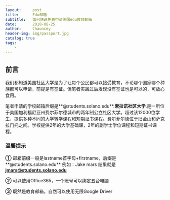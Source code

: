 ```yaml
---
layout:     post   				    
title:      Edu邮箱 				
subtitle:   如何快速免费申请美国edu教育邮箱
date:       2018-08-25 				
author:     Chauncey 						
header-img: img/passport.jpg
catalog: true 						
tags:							
    - 
---
```


## 前言
我们都知道美国社区大学是为了让每个公民都可以接受教育，不论哪个国家哪个种族都可以申请，前提是有签证。但笔者实践过后发现没有签证也是可以的，可放心食用。

笔者申请的学校邮箱后缀是**@students.solano.edu**.**索拉诺社区大学**.是一所位于美国加利福尼亚州费尔菲尔德城市的两年制公立社区大学。超过该12000位学生，提供多种不同的大学转学课程和短期证书课程。费尔菲尔德位于旧金山和萨克拉门托之间。学校提供2年的大学基础课，2年的副学士学位课程和短期证书课程。

### 温馨提示

**①** 邮箱前缀一般是lastname首字母+firstname，后缀是**@students.solano.edu**
例如：Jake mars    结果就是**jmars@students.solano.edu**

**②** 可以使用Office365，一个账号可以绑定五台电脑

**③** 既然是教育邮箱，自然可以使用无限Google Driver





